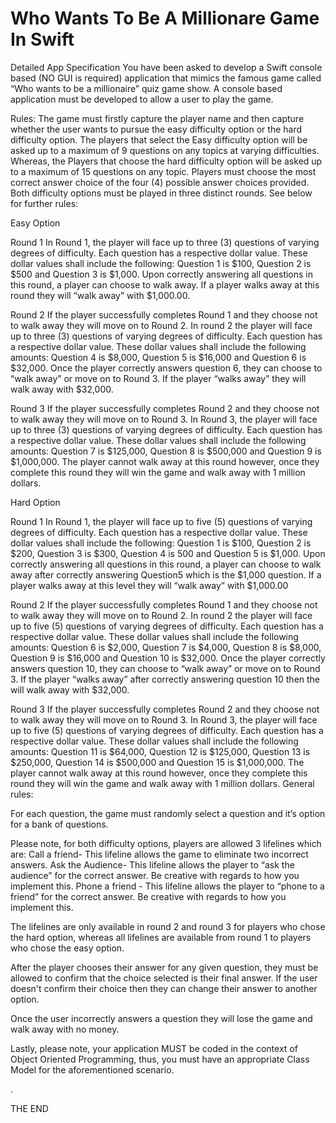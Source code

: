 # Who Wants To Be A Millionare Game In Swift

Detailed App Specification
You have been asked to develop a Swift console based (NO GUI is required) application that mimics the famous game called “Who wants to be a millionaire” quiz game show.
A console based application must be developed to allow a user to play the game.




Rules: 
The game must firstly capture the player name and then capture whether the user wants to pursue the easy difficulty option or the hard difficulty option.
The players that select the Easy difficulty option will be asked up to a maximum of 9 questions on any topics at varying difficulties. Whereas, the Players that choose the hard difficulty option will be asked up to a maximum of 15 questions on any topic. 
Players must choose the most correct answer choice of the four (4) possible answer choices provided. 
Both difficulty options must be played in three distinct rounds. See below for further rules:

Easy Option

Round 1
In Round 1, the player will face up to three (3) questions of varying degrees of difficulty. Each question has a respective dollar value. These dollar values shall include the following: 
Question 1 is $100, Question 2 is $500 and Question 3 is $1,000.
Upon correctly answering all questions in this round, a player can choose to walk away. If a player walks away at this round they will “walk away” with $1,000.00.

Round 2
If the player successfully completes Round 1 and they choose not to walk away they will move on to Round 2. 
In round 2 the player will face up to three (3) questions of varying degrees of difficulty. Each question has a respective dollar value. These dollar values shall include the following amounts: Question 4 is $8,000, Question 5 is $16,000 and Question 6 is $32,000.
Once the player correctly answers question 6, they can choose to “walk away” or move on to Round 3. If the player “walks away” they will walk away with $32,000.

Round 3
If the player successfully completes Round 2 and they choose not to walk away they will move on to Round 3. 
In Round 3, the player will face up to three (3) questions of varying degrees of difficulty. 
Each question has a respective dollar value. These dollar values shall include the following amounts:  Question 7 is $125,000, Question 8 is $500,000 and Question 9 is $1,000,000. 
The player cannot walk away at this round however, once they complete this round they will win the game and walk away with 1 million dollars.

Hard Option

Round 1
In Round 1, the player will face up to five (5) questions of varying degrees of difficulty. Each question has a respective dollar value. These dollar values shall include the following: Question 1 is $100, Question 2 is $200, Question 3 is $300, Question 4 is 500 and Question 5 is $1,000. 
Upon correctly answering all questions in this round, a player can choose to walk away after correctly answering Question5 which is the $1,000 question. If a player walks away at this level they will “walk away” with $1,000.00

Round 2
If the player successfully completes Round 1 and they choose not to walk away they will move on to Round 2. 
In round 2 the player will face up to five (5) questions of varying degrees of difficulty. Each question has a respective dollar value. These dollar values shall include the following amounts: Question 6 is $2,000, Question 7 is $4,000, Question 8 is $8,000, Question 9 is $16,000 and Question 10 is $32,000.
Once the player correctly answers question 10, they can choose to “walk away” or move on to Round 3. If the player “walks away” after correctly answering question 10 then the will walk away with $32,000.

Round 3
If the player successfully completes Round 2 and they choose not to walk away they will move on to Round 3. 
In Round 3, the player will face up to five (5) questions of varying degrees of difficulty. 
Each question has a respective dollar value. These dollar values shall include the following amounts:  Question 11 is $64,000, Question 12 is $125,000, Question 13 is $250,000, Question 14 is $500,000 and Question 15 is $1,000,000. 
The player cannot walk away at this round however, once they complete this round they will win the game and walk away with 1 million dollars.
General rules: 

For each question, the game must randomly select a question and it’s option for a bank of questions.

Please note, for both difficulty options, players are allowed 3 lifelines which are:
Call a friend- This lifeline allows the game to eliminate two incorrect answers.
Ask the Audience- This lifeline allows the player to “ask the audience” for the correct answer. Be creative with regards to how you implement this. 
Phone a friend - This lifeline allows the player to “phone to a friend” for the correct answer. Be creative with regards to how you implement this.

The lifelines are only available in round 2 and round 3 for players who chose the hard option, whereas all lifelines are available from round 1 to players who chose the easy option. 

After the player chooses their answer for any given question, they must be allowed to confirm that the choice selected is their final answer. If the user doesn't confirm their choice then they can change their answer to another option.

Once the user incorrectly answers a question they will lose the game and walk away with no money.

Lastly, please note, your application MUST be coded in the context of Object Oriented Programming, thus, you must have an appropriate Class Model for the aforementioned scenario. 

.  

THE END
